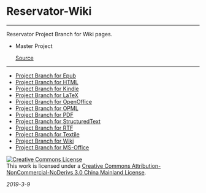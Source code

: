 

# Reservator-Wiki

------

Reservator Project Branch for Wiki pages.



- Master Project

  [Source](https://github.com/tanpero/Reservator)

------

- [Project Branch for Epub](https://github.com/tanpero/Reservator-)
- [Project Branch for HTML](https://github.com/tanpero/Reservator-HTML)
- [Project Branch for Kindle](https://github.com/tanpero/Reservator-Kindle)
- [Project Branch for LaTeX](https://github.com/tanpero/Reservator-LaTeX)
- [Project Branch for OpenOffice](https://github.com/tanpero/Reservator-OpenOffice)
- [Project Branch for OPML](https://github.com/tanpero/Reservator-OPML)
- [Project Branch for PDF](https://github.com/tanpero/Reservator-PDF)
- [Project Branch for StructuredText](https://github.com/tanpero/Reservator-reStructuredText)
- [Project Branch for RTF](https://github.com/tanpero/Reservator-RTF)
- [Project Branch for Textile](https://github.com/tanpero/Reservator-Textile)
- [Project Branch for Wiki](https://github.com/tanpero/Reservator-Wiki)
- [Project Branch for MS-Office](https://github.com/tanpero/Reservator-Word)



<a rel="license" href="http://creativecommons.org/licenses/by-nc-nd/3.0/cn/"><img alt="Creative Commons License" style="border-width:0" src="https://i.creativecommons.org/l/by-nc-nd/3.0/cn/88x31.png" /></a><br />This work is licensed under a <a rel="license" href="http://creativecommons.org/licenses/by-nc-nd/3.0/cn/">Creative Commons Attribution-NonCommercial-NoDerivs 3.0 China Mainland License</a>.



*2019-3-9*